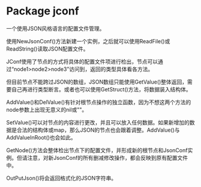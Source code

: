# Package jconf

一个使用JSON风格语言的配置文件管理。

使用NewJsonConf()方法新建一个实例，之后就可以使用ReadFile()或ReadString()读取JSON配置文件。

JConf使用了节点的方式将具体的配置文件项进行检出，节点可以通过“node1>node2>node3”访问到，返回的类型具体看各方法。

但目前节点不能跨过JSON的数组，JSON数组只能使用GetValue()整体返回，需要自己再进行类型断言。或者也可以使用GetStruct()方法，将数据装入结构体。

AddValue()和DelValue()有针对根节点操作的独立函数，因为不想这两个方法的node参数上出现无意义的nil或""。

SetValue()可以对节点的内容进行更改，并且可以放入任何数据。如果新增加的数据是合法的结构体或map，那么JSON的节点也会跟着调整。AddValue()与AddValueInRoot()也会如此。

GetNode()方法会整体检出节点下的配置文件，并形成新的根节点和JsonConf实例。但请注意，对新JsonConf的所有删减修改操作，都会反映到原有配置文件中。

OutPutJson()将会返回格式化的JSON字符串。
